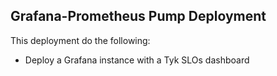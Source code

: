 ## Grafana-Prometheus Pump Deployment
This deployment do the following:
- Deploy a Grafana instance with a Tyk SLOs dashboard
